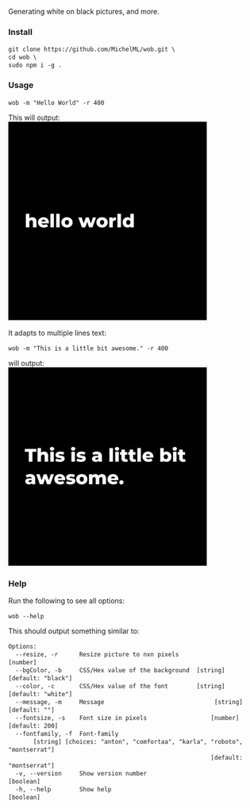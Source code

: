 Generating white on black pictures, and more.  

### Install  
```  
git clone https://github.com/MichelML/wob.git \ 
cd wob \ 
sudo npm i -g .  
```  

### Usage  
```  
wob -m "Hello World" -r 400  
```  
This will output:   
<img src="helloworld400.jpg" />    
  
It adapts to multiple lines text:   
```   
wob -m "This is a little bit awesome." -r 400  
```  
will output:    
<img src="Thisisalittlebitawesome400.jpg" />    


### Help
Run the following to see all options:  
```  
wob --help   
```  
This should output something similar to:  
```
Options:
  --resize, -r      Resize picture to nxn pixels                        [number]
  --bgColor, -b     CSS/Hex value of the background  [string] [default: "black"]
  --color, -c       CSS/Hex value of the font        [string] [default: "white"]
  --message, -m     Message                               [string] [default: ""]
  --fontsize, -s    Font size in pixels                  [number] [default: 200]
  --fontfamily, -f  Font-family
       [string] [choices: "anton", "comfortaa", "karla", "roboto", "montserrat"]
                                                         [default: "montserrat"]
  -v, --version     Show version number                                [boolean]
  -h, --help        Show help                                          [boolean]
```  

